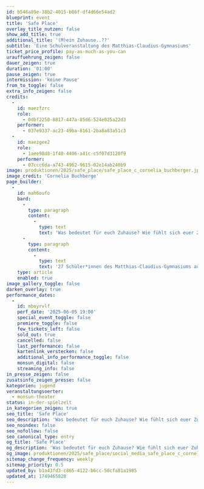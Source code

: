 ```yaml
---
id: b546a89e-38b2-4015-b86f-df4d66e54ad2
blueprint: event
title: 'Safe Place'
overlay_title_nutzen: false
show_add_title: true
additional_title: '(M)ein Zuhause..??'
subtitle: 'Eine Schulveranstaltung des Matthias-Claudius-Gymnasiums'
ticket_price_profile: pay-as-much-as-you-can
urauffuehrung_zeigen: false
dauer_zeigen: true
duration: '01:00'
pause_zeigen: true
intermission: 'keine Pause'
from_to_toggle: false
extra_info_zeigen: false
credits:
  -
    id: maezfzrc
    role:
      - 0dbf2250-8817-447a-85d6-524e025a22d3
    performer:
      - 037e9337-ac23-49ba-8161-2ba8a83a51c3
  -
    id: maezgee2
    role:
      - 1aee98d8-1f40-4406-a41c-c5f07d3120f9
    performer:
      - 07ccc6da-a743-4962-9615-02e14ab240b9
image: produktionen/2025/safe_place/safe_place_c_cornelia_buchberger.jpeg
image_credit: 'Cornelia Buchberge'
page_builder:
  -
    id: mah6oufo
    bard:
      -
        type: paragraph
        content:
          -
            type: text
            text: 'Was bedeutet für euch Zuhause? Wie fühlt sich euer Zuhause an? Und wann fühlt sich euer Zuhause nicht wie zuhause an? Ist Zuhause mehr als nur ein physischer Ort? Ist es ein Gefühl von Sicherheit, Geborgenheit und Zugehörigkeit? Ist es der Geruch? Die Erinnerung? (M)ein Safe Place?'
      -
        type: paragraph
        content:
          -
            type: text
            text: '27 Schüler*innen des Matthias-Claudius-Gymnasiums aus Wandsbek haben sich in diesem Schuljahr aufgemacht, Antworten auf diese und weitere Fragen zu finden und sich dem Thema Safe Place: (M)ein Zuhause..? theatral zu nähern. Entstanden sind ausdrucksstarke Bilder, die in einer Collage zusammengefügt wurden und einen kleinen Einblick in die Gedankenwelt der Schüler:innen ermöglichen.'
    type: article
    enabled: true
image_gallery_toggle: false
darken_overlay: true
performance_dates:
  -
    id: mboyrvlf
    perf_date: '2025-06-05 19:00'
    special_event_toggle: false
    premiere_toggle: false
    few_tickets_left: false
    sold_out: true
    cancelled: false
    last_performance: false
    kartenlink_verstecken: false
    additional_info_performance_toggle: false
    monsun_digital: false
    streaming_info: false
in_presse_zeigen: false
zusatsinfo_zeigen_presse: false
kategorien: jugend
veranstaltungsoerter:
  - monsun-theater
status: in-der-spielzeit
in_kategorien_zeigen: true
seo_title: 'Safe Place'
seo_description: 'Was bedeutet für euch Zuhause? Wie fühlt sich euer Zuhause an? Wann fühlt sich euer Zuhause nicht wie zuhause an? Ist Zuhause mehr als nur ein physischer Ort?'
seo_noindex: false
seo_nofollow: false
seo_canonical_type: entry
og_title: 'Safe Place'
og_description: 'Was bedeutet für euch Zuhause? Wie fühlt sich euer Zuhause an? Und wann fühlt sich euer Zuhause nicht wie zuhause an? Ist Zuhause mehr als nur ein physischer Ort? Ist es ein Gefühl von Sicherheit, Geborgenheit und Zugehörigkeit? Ist es der Geruch? Die Erinnerung? (M)ein Safe Place?'
og_image: produktionen/2025/safe_place/social_media_safe_place_c_cornelia_buchberger.jpg
sitemap_change_frequency: weekly
sitemap_priority: 0.5
updated_by: b1a43fd3-c865-4122-b6cc-50cfa81a1985
updated_at: 1749465828
---
```

